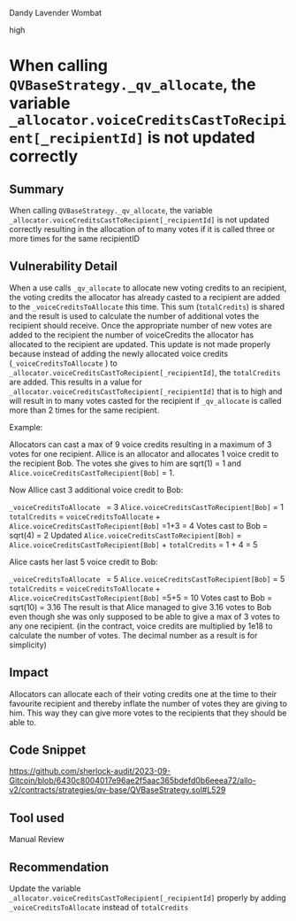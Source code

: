 Dandy Lavender Wombat

high

# When calling `QVBaseStrategy._qv_allocate`, the variable `_allocator.voiceCreditsCastToRecipient[_recipientId]` is not updated correctly
## Summary
When calling `QVBaseStrategy._qv_allocate`, the variable `_allocator.voiceCreditsCastToRecipient[_recipientId]` is not updated correctly resulting in the allocation of to many votes if it is called three or more times for the same recipientID



## Vulnerability Detail

When a use calls `_qv_allocate` to allocate new voting credits to an recipient, the voting credits the allocator has already casted to a recipient are added to the `_voiceCreditsToAllocate` this time. This sum (`totalCredits`) is shared and the result is used to calculate the number of additional votes the recipient should receive. Once the appropriate number of new votes are added to the recipient the number of voiceCredits the allocator has allocated to the recipient are updated. This update is not made properly because instead of adding the newly allocated voice credits (`_voiceCreditsToAllocate` ) to `_allocator.voiceCreditsCastToRecipient[_recipientId]`, the `totalCredits` are added. This results in a value for `_allocator.voiceCreditsCastToRecipient[_recipientId]` that is to high and will result in to many votes casted for the recipient if `_qv_allocate` is called more than 2 times for the same recipient.

Example:

Allocators can cast a max of 9 voice credits resulting in a maximum of 3 votes for one recipient.
Allice is an allocator and allocates 1 voice credit to the recipient Bob. The votes she gives to him are sqrt(1) = 1 and  `Alice.voiceCreditsCastToRecipient[Bob]` = 1.

Now Allice cast 3 additional voice credit to Bob:

`_voiceCreditsToAllocate ` = 3
`Alice.voiceCreditsCastToRecipient[Bob]` = 1
`totalCredits` = `voiceCreditsToAllocate` + `Alice.voiceCreditsCastToRecipient[Bob]` =1+3 = 4
Votes cast to Bob = sqrt(4) = 2
Updated `Alice.voiceCreditsCastToRecipient[Bob]` = `Alice.voiceCreditsCastToRecipient[Bob]` + `totalCredits` = 1 + 4 = 5

Alice casts her last 5 voice credit to Bob:

`_voiceCreditsToAllocate ` = 5
`Alice.voiceCreditsCastToRecipient[Bob]` = 5
`totalCredits` = `voiceCreditsToAllocate` + `Alice.voiceCreditsCastToRecipient[Bob]` =5+5 = 10
Votes cast to Bob = sqrt(10) = 3.16 
The result is that Alice managed to give 3.16 votes to Bob even though she was only supposed to be able to give a max of 3 votes to any one recipient. (in the contract, voice credits are multiplied by  1e18 to calculate the number of votes. The decimal number as a result is for simplicity) 



## Impact
Allocators can allocate each of their voting credits one at the time to their favourite recipient and thereby inflate the number of votes they are giving to him. This way they can give more votes to the recipients that they should be able to. 

## Code Snippet

https://github.com/sherlock-audit/2023-09-Gitcoin/blob/6430c8004017e96ae2f5aac365bdefd0b6eeea72/allo-v2/contracts/strategies/qv-base/QVBaseStrategy.sol#L529

## Tool used

Manual Review

## Recommendation

Update the variable `_allocator.voiceCreditsCastToRecipient[_recipientId]` properly by adding `_voiceCreditsToAllocate` instead of `totalCredits`
